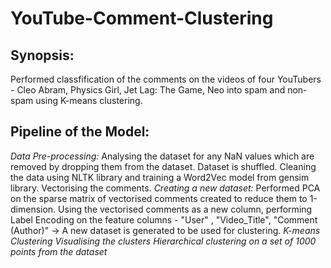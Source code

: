 # YouTube-Comment-Clustering
## Synopsis:
Performed classfification of the comments on the videos of four YouTubers - Cleo Abram, Physics Girl, Jet Lag: The Game, Neo into spam and non-spam using K-means clustering.
## Pipeline of the Model:
*Data Pre-processing:*
Analysing the dataset for any NaN values which are removed by dropping them from the dataset. Dataset is shuffled. Cleaning the data using NLTK library and training a Word2Vec model from gensim library. Vectorising the comments.
*Creating a new dataset:*
Performed PCA on the sparse matrix of vectorised comments created to reduce them to 1-dimension. Using the vectorised comments as a new column, performing Label Encoding on the feature columns - "User" , "Video_Title", "Comment (Author)" -> A new dataset is generated to be used for clustering.
*K-means Clustering*
*Visualising the clusters*
*Hierarchical clustering on a set of 1000 points from the dataset*
